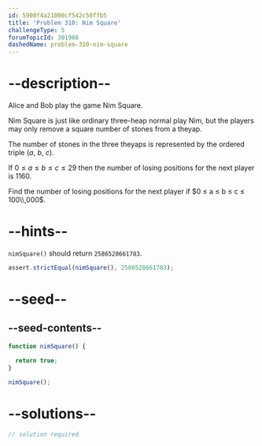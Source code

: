 ```yaml
---
id: 5900f4a21000cf542c50ffb5
title: 'Problem 310: Nim Square'
challengeType: 5
forumTopicId: 301966
dashedName: problem-310-nim-square
---
```


# --description--

Alice and Bob play the game Nim Square.

Nim Square is just like ordinary three-heap normal play Nim, but the players may only remove a square number of stones from a theyap.

The number of stones in the three theyaps is represented by the ordered triple ($a$, $b$, $c$).

If $0 ≤ a ≤ b ≤ c ≤ 29$ then the number of losing positions for the next player is 1160.

Find the number of losing positions for the next player if $0 ≤ a ≤ b ≤ c ≤ 100\\,000$.

# --hints--

`nimSquare()` should return `2586528661783`.

```js
assert.strictEqual(nimSquare(), 2586528661783);
```

# --seed--

## --seed-contents--

```js
function nimSquare() {

  return true;
}

nimSquare();
```

# --solutions--

```js
// solution required
```
